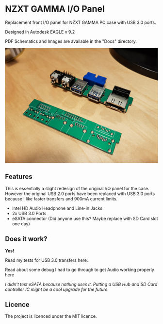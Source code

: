 # NZXT GAMMA I/O Panel

Replacement front I/O panel for NZXT GAMMA PC case with USB 3.0 ports.

Designed in Autodesk EAGLE v 9.2

PDF Schematics and Images are available in the "Docs" directory.

![Raw and Assembled Board](/Docs/raw_and_assembled_board.jpg)

## Features
This is essentially a slight redesign of the original I/O panel for the case.
However the original USB 2.0 ports have been replaced with USB 3.0 ports because I like faster transfers and 900mA current limits.

* Intel HD Audio Headphone and Line-in Jacks
* 2x USB 3.0 Ports
* eSATA connector (Did anyone use this? Maybe replace with SD Card slot one day)

## Does it work?
**Yes!** 

Read my tests for USB 3.0 transfers here.

Read about some debug I had to go through to get Audio working properly here

_I didn't test eSATA because nothing uses it. Putting a USB Hub and SD Card
controller IC might be a cool upgrade for the future._

## Licence
The project is licenced under the MIT licence.